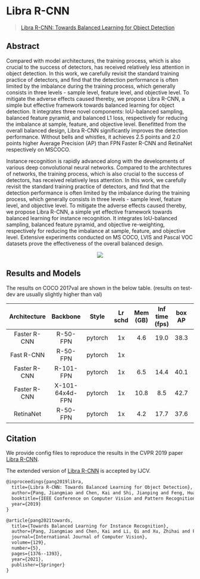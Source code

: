 # Libra R-CNN

> [Libra R-CNN: Towards Balanced Learning for Object Detection](https://arxiv.org/abs/1904.02701)

<!-- [ALGORITHM] -->

## Abstract

Compared with model architectures, the training process, which is also crucial to the success of detectors, has received relatively less attention in object detection. In this work, we carefully revisit the standard training practice of detectors, and find that the detection performance is often limited by the imbalance during the training process, which generally consists in three levels - sample level, feature level, and objective level. To mitigate the adverse effects caused thereby, we propose Libra R-CNN, a simple but effective framework towards balanced learning for object detection. It integrates three novel components: IoU-balanced sampling, balanced feature pyramid, and balanced L1 loss, respectively for reducing the imbalance at sample, feature, and objective level. Benefitted from the overall balanced design, Libra R-CNN significantly improves the detection performance. Without bells and whistles, it achieves 2.5 points and 2.0 points higher Average Precision (AP) than FPN Faster R-CNN and RetinaNet respectively on MSCOCO.

Instance recognition is rapidly advanced along with the developments of various deep convolutional neural networks. Compared to the architectures of networks, the training process, which is also crucial to the success of detectors, has received relatively less attention. In this work, we carefully revisit the standard training practice of detectors, and find that the detection performance is often limited by the imbalance during the training process, which generally consists in three levels - sample level, feature level, and objective level. To mitigate the adverse effects caused thereby, we propose Libra R-CNN, a simple yet effective framework towards balanced learning for instance recognition. It integrates IoU-balanced sampling, balanced feature pyramid, and objective re-weighting, respectively for reducing the imbalance at sample, feature, and objective level. Extensive experiments conducted on MS COCO, LVIS and Pascal VOC datasets prove the effectiveness of the overall balanced design.

<div align=center>
<img src="https://user-images.githubusercontent.com/40661020/143966392-2633684c-a67a-4269-b71b-afe945c67bcd.png"/>
</div>

## Results and Models

The results on COCO 2017val are shown in the below table. (results on test-dev are usually slightly higher than val)

| Architecture |    Backbone     |  Style  | Lr schd | Mem (GB) | Inf time (fps) | box AP |                         Config                          |                                                                                                                                                                     Download                                                                                                                                                                      |
| :----------: | :-------------: | :-----: | :-----: | :------: | :------------: | :----: | :-----------------------------------------------------: | :-----------------------------------------------------------------------------------------------------------------------------------------------------------------------------------------------------------------------------------------------------------------------------------------------------------------------------------------------: |
| Faster R-CNN |    R-50-FPN     | pytorch |   1x    |   4.6    |      19.0      |  38.3  |    [config](./libra-faster-rcnn_r50_fpn_1x_coco.py)     |               [model](https://mmassets.onedl.ai/mmdetection/v2.0/libra_rcnn/libra_faster_rcnn_r50_fpn_1x_coco/libra_faster_rcnn_r50_fpn_1x_coco_20200130-3afee3a9.pth) \| [log](https://mmassets.onedl.ai/mmdetection/v2.0/libra_rcnn/libra_faster_rcnn_r50_fpn_1x_coco/libra_faster_rcnn_r50_fpn_1x_coco_20200130_204655.log.json)               |
|  Fast R-CNN  |    R-50-FPN     | pytorch |   1x    |          |                |        |                                                         |                                                                                                                                                                                                                                                                                                                                                   |
| Faster R-CNN |    R-101-FPN    | pytorch |   1x    |   6.5    |      14.4      |  40.1  |    [config](./libra-faster-rcnn_r101_fpn_1x_coco.py)    |             [model](https://mmassets.onedl.ai/mmdetection/v2.0/libra_rcnn/libra_faster_rcnn_r101_fpn_1x_coco/libra_faster_rcnn_r101_fpn_1x_coco_20200203-8dba6a5a.pth) \| [log](https://mmassets.onedl.ai/mmdetection/v2.0/libra_rcnn/libra_faster_rcnn_r101_fpn_1x_coco/libra_faster_rcnn_r101_fpn_1x_coco_20200203_001405.log.json)             |
| Faster R-CNN | X-101-64x4d-FPN | pytorch |   1x    |   10.8   |      8.5       |  42.7  | [config](./libra-faster-rcnn_x101-64x4d_fpn_1x_coco.py) | [model](https://mmassets.onedl.ai/mmdetection/v2.0/libra_rcnn/libra_faster_rcnn_x101_64x4d_fpn_1x_coco/libra_faster_rcnn_x101_64x4d_fpn_1x_coco_20200315-3a7d0488.pth) \| [log](https://mmassets.onedl.ai/mmdetection/v2.0/libra_rcnn/libra_faster_rcnn_x101_64x4d_fpn_1x_coco/libra_faster_rcnn_x101_64x4d_fpn_1x_coco_20200315_231625.log.json) |
|  RetinaNet   |    R-50-FPN     | pytorch |   1x    |   4.2    |      17.7      |  37.6  |     [config](./libra-retinanet_r50_fpn_1x_coco.py)      |                   [model](https://mmassets.onedl.ai/mmdetection/v2.0/libra_rcnn/libra_retinanet_r50_fpn_1x_coco/libra_retinanet_r50_fpn_1x_coco_20200205-804d94ce.pth) \| [log](https://mmassets.onedl.ai/mmdetection/v2.0/libra_rcnn/libra_retinanet_r50_fpn_1x_coco/libra_retinanet_r50_fpn_1x_coco_20200205_112757.log.json)                   |

## Citation

We provide config files to reproduce the results in the CVPR 2019 paper [Libra R-CNN](https://arxiv.org/pdf/1904.02701.pdf).

The extended version of [Libra R-CNN](https://arxiv.org/pdf/2108.10175.pdf) is accepted by IJCV.

```latex
@inproceedings{pang2019libra,
  title={Libra R-CNN: Towards Balanced Learning for Object Detection},
  author={Pang, Jiangmiao and Chen, Kai and Shi, Jianping and Feng, Huajun and Ouyang, Wanli and Dahua Lin},
  booktitle={IEEE Conference on Computer Vision and Pattern Recognition},
  year={2019}
}

@article{pang2021towards,
  title={Towards Balanced Learning for Instance Recognition},
  author={Pang, Jiangmiao and Chen, Kai and Li, Qi and Xu, Zhihai and Feng, Huajun and Shi, Jianping and Ouyang, Wanli and Lin, Dahua},
  journal={International Journal of Computer Vision},
  volume={129},
  number={5},
  pages={1376--1393},
  year={2021},
  publisher={Springer}
}
```
